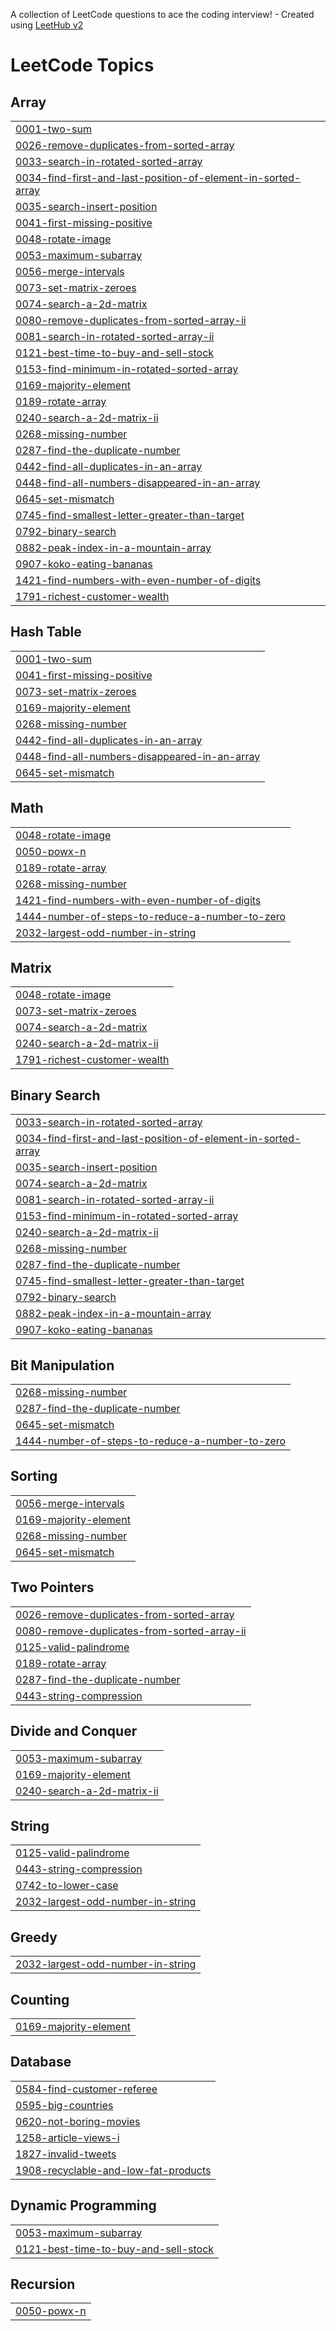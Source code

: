 A collection of LeetCode questions to ace the coding interview! - Created using [LeetHub v2](https://github.com/arunbhardwaj/LeetHub-2.0)
<!---LeetCode Topics Start-->
# LeetCode Topics
## Array
|  |
| ------- |
| [0001-two-sum](https://github.com/TanishqJain2003/LeetCode/tree/master/0001-two-sum) |
| [0026-remove-duplicates-from-sorted-array](https://github.com/TanishqJain2003/LeetCode/tree/master/0026-remove-duplicates-from-sorted-array) |
| [0033-search-in-rotated-sorted-array](https://github.com/TanishqJain2003/LeetCode/tree/master/0033-search-in-rotated-sorted-array) |
| [0034-find-first-and-last-position-of-element-in-sorted-array](https://github.com/TanishqJain2003/LeetCode/tree/master/0034-find-first-and-last-position-of-element-in-sorted-array) |
| [0035-search-insert-position](https://github.com/TanishqJain2003/LeetCode/tree/master/0035-search-insert-position) |
| [0041-first-missing-positive](https://github.com/TanishqJain2003/LeetCode/tree/master/0041-first-missing-positive) |
| [0048-rotate-image](https://github.com/TanishqJain2003/LeetCode/tree/master/0048-rotate-image) |
| [0053-maximum-subarray](https://github.com/TanishqJain2003/LeetCode/tree/master/0053-maximum-subarray) |
| [0056-merge-intervals](https://github.com/TanishqJain2003/LeetCode/tree/master/0056-merge-intervals) |
| [0073-set-matrix-zeroes](https://github.com/TanishqJain2003/LeetCode/tree/master/0073-set-matrix-zeroes) |
| [0074-search-a-2d-matrix](https://github.com/TanishqJain2003/LeetCode/tree/master/0074-search-a-2d-matrix) |
| [0080-remove-duplicates-from-sorted-array-ii](https://github.com/TanishqJain2003/LeetCode/tree/master/0080-remove-duplicates-from-sorted-array-ii) |
| [0081-search-in-rotated-sorted-array-ii](https://github.com/TanishqJain2003/LeetCode/tree/master/0081-search-in-rotated-sorted-array-ii) |
| [0121-best-time-to-buy-and-sell-stock](https://github.com/TanishqJain2003/LeetCode/tree/master/0121-best-time-to-buy-and-sell-stock) |
| [0153-find-minimum-in-rotated-sorted-array](https://github.com/TanishqJain2003/LeetCode/tree/master/0153-find-minimum-in-rotated-sorted-array) |
| [0169-majority-element](https://github.com/TanishqJain2003/LeetCode/tree/master/0169-majority-element) |
| [0189-rotate-array](https://github.com/TanishqJain2003/LeetCode/tree/master/0189-rotate-array) |
| [0240-search-a-2d-matrix-ii](https://github.com/TanishqJain2003/LeetCode/tree/master/0240-search-a-2d-matrix-ii) |
| [0268-missing-number](https://github.com/TanishqJain2003/LeetCode/tree/master/0268-missing-number) |
| [0287-find-the-duplicate-number](https://github.com/TanishqJain2003/LeetCode/tree/master/0287-find-the-duplicate-number) |
| [0442-find-all-duplicates-in-an-array](https://github.com/TanishqJain2003/LeetCode/tree/master/0442-find-all-duplicates-in-an-array) |
| [0448-find-all-numbers-disappeared-in-an-array](https://github.com/TanishqJain2003/LeetCode/tree/master/0448-find-all-numbers-disappeared-in-an-array) |
| [0645-set-mismatch](https://github.com/TanishqJain2003/LeetCode/tree/master/0645-set-mismatch) |
| [0745-find-smallest-letter-greater-than-target](https://github.com/TanishqJain2003/LeetCode/tree/master/0745-find-smallest-letter-greater-than-target) |
| [0792-binary-search](https://github.com/TanishqJain2003/LeetCode/tree/master/0792-binary-search) |
| [0882-peak-index-in-a-mountain-array](https://github.com/TanishqJain2003/LeetCode/tree/master/0882-peak-index-in-a-mountain-array) |
| [0907-koko-eating-bananas](https://github.com/TanishqJain2003/LeetCode/tree/master/0907-koko-eating-bananas) |
| [1421-find-numbers-with-even-number-of-digits](https://github.com/TanishqJain2003/LeetCode/tree/master/1421-find-numbers-with-even-number-of-digits) |
| [1791-richest-customer-wealth](https://github.com/TanishqJain2003/LeetCode/tree/master/1791-richest-customer-wealth) |
## Hash Table
|  |
| ------- |
| [0001-two-sum](https://github.com/TanishqJain2003/LeetCode/tree/master/0001-two-sum) |
| [0041-first-missing-positive](https://github.com/TanishqJain2003/LeetCode/tree/master/0041-first-missing-positive) |
| [0073-set-matrix-zeroes](https://github.com/TanishqJain2003/LeetCode/tree/master/0073-set-matrix-zeroes) |
| [0169-majority-element](https://github.com/TanishqJain2003/LeetCode/tree/master/0169-majority-element) |
| [0268-missing-number](https://github.com/TanishqJain2003/LeetCode/tree/master/0268-missing-number) |
| [0442-find-all-duplicates-in-an-array](https://github.com/TanishqJain2003/LeetCode/tree/master/0442-find-all-duplicates-in-an-array) |
| [0448-find-all-numbers-disappeared-in-an-array](https://github.com/TanishqJain2003/LeetCode/tree/master/0448-find-all-numbers-disappeared-in-an-array) |
| [0645-set-mismatch](https://github.com/TanishqJain2003/LeetCode/tree/master/0645-set-mismatch) |
## Math
|  |
| ------- |
| [0048-rotate-image](https://github.com/TanishqJain2003/LeetCode/tree/master/0048-rotate-image) |
| [0050-powx-n](https://github.com/TanishqJain2003/LeetCode/tree/master/0050-powx-n) |
| [0189-rotate-array](https://github.com/TanishqJain2003/LeetCode/tree/master/0189-rotate-array) |
| [0268-missing-number](https://github.com/TanishqJain2003/LeetCode/tree/master/0268-missing-number) |
| [1421-find-numbers-with-even-number-of-digits](https://github.com/TanishqJain2003/LeetCode/tree/master/1421-find-numbers-with-even-number-of-digits) |
| [1444-number-of-steps-to-reduce-a-number-to-zero](https://github.com/TanishqJain2003/LeetCode/tree/master/1444-number-of-steps-to-reduce-a-number-to-zero) |
| [2032-largest-odd-number-in-string](https://github.com/TanishqJain2003/LeetCode/tree/master/2032-largest-odd-number-in-string) |
## Matrix
|  |
| ------- |
| [0048-rotate-image](https://github.com/TanishqJain2003/LeetCode/tree/master/0048-rotate-image) |
| [0073-set-matrix-zeroes](https://github.com/TanishqJain2003/LeetCode/tree/master/0073-set-matrix-zeroes) |
| [0074-search-a-2d-matrix](https://github.com/TanishqJain2003/LeetCode/tree/master/0074-search-a-2d-matrix) |
| [0240-search-a-2d-matrix-ii](https://github.com/TanishqJain2003/LeetCode/tree/master/0240-search-a-2d-matrix-ii) |
| [1791-richest-customer-wealth](https://github.com/TanishqJain2003/LeetCode/tree/master/1791-richest-customer-wealth) |
## Binary Search
|  |
| ------- |
| [0033-search-in-rotated-sorted-array](https://github.com/TanishqJain2003/LeetCode/tree/master/0033-search-in-rotated-sorted-array) |
| [0034-find-first-and-last-position-of-element-in-sorted-array](https://github.com/TanishqJain2003/LeetCode/tree/master/0034-find-first-and-last-position-of-element-in-sorted-array) |
| [0035-search-insert-position](https://github.com/TanishqJain2003/LeetCode/tree/master/0035-search-insert-position) |
| [0074-search-a-2d-matrix](https://github.com/TanishqJain2003/LeetCode/tree/master/0074-search-a-2d-matrix) |
| [0081-search-in-rotated-sorted-array-ii](https://github.com/TanishqJain2003/LeetCode/tree/master/0081-search-in-rotated-sorted-array-ii) |
| [0153-find-minimum-in-rotated-sorted-array](https://github.com/TanishqJain2003/LeetCode/tree/master/0153-find-minimum-in-rotated-sorted-array) |
| [0240-search-a-2d-matrix-ii](https://github.com/TanishqJain2003/LeetCode/tree/master/0240-search-a-2d-matrix-ii) |
| [0268-missing-number](https://github.com/TanishqJain2003/LeetCode/tree/master/0268-missing-number) |
| [0287-find-the-duplicate-number](https://github.com/TanishqJain2003/LeetCode/tree/master/0287-find-the-duplicate-number) |
| [0745-find-smallest-letter-greater-than-target](https://github.com/TanishqJain2003/LeetCode/tree/master/0745-find-smallest-letter-greater-than-target) |
| [0792-binary-search](https://github.com/TanishqJain2003/LeetCode/tree/master/0792-binary-search) |
| [0882-peak-index-in-a-mountain-array](https://github.com/TanishqJain2003/LeetCode/tree/master/0882-peak-index-in-a-mountain-array) |
| [0907-koko-eating-bananas](https://github.com/TanishqJain2003/LeetCode/tree/master/0907-koko-eating-bananas) |
## Bit Manipulation
|  |
| ------- |
| [0268-missing-number](https://github.com/TanishqJain2003/LeetCode/tree/master/0268-missing-number) |
| [0287-find-the-duplicate-number](https://github.com/TanishqJain2003/LeetCode/tree/master/0287-find-the-duplicate-number) |
| [0645-set-mismatch](https://github.com/TanishqJain2003/LeetCode/tree/master/0645-set-mismatch) |
| [1444-number-of-steps-to-reduce-a-number-to-zero](https://github.com/TanishqJain2003/LeetCode/tree/master/1444-number-of-steps-to-reduce-a-number-to-zero) |
## Sorting
|  |
| ------- |
| [0056-merge-intervals](https://github.com/TanishqJain2003/LeetCode/tree/master/0056-merge-intervals) |
| [0169-majority-element](https://github.com/TanishqJain2003/LeetCode/tree/master/0169-majority-element) |
| [0268-missing-number](https://github.com/TanishqJain2003/LeetCode/tree/master/0268-missing-number) |
| [0645-set-mismatch](https://github.com/TanishqJain2003/LeetCode/tree/master/0645-set-mismatch) |
## Two Pointers
|  |
| ------- |
| [0026-remove-duplicates-from-sorted-array](https://github.com/TanishqJain2003/LeetCode/tree/master/0026-remove-duplicates-from-sorted-array) |
| [0080-remove-duplicates-from-sorted-array-ii](https://github.com/TanishqJain2003/LeetCode/tree/master/0080-remove-duplicates-from-sorted-array-ii) |
| [0125-valid-palindrome](https://github.com/TanishqJain2003/LeetCode/tree/master/0125-valid-palindrome) |
| [0189-rotate-array](https://github.com/TanishqJain2003/LeetCode/tree/master/0189-rotate-array) |
| [0287-find-the-duplicate-number](https://github.com/TanishqJain2003/LeetCode/tree/master/0287-find-the-duplicate-number) |
| [0443-string-compression](https://github.com/TanishqJain2003/LeetCode/tree/master/0443-string-compression) |
## Divide and Conquer
|  |
| ------- |
| [0053-maximum-subarray](https://github.com/TanishqJain2003/LeetCode/tree/master/0053-maximum-subarray) |
| [0169-majority-element](https://github.com/TanishqJain2003/LeetCode/tree/master/0169-majority-element) |
| [0240-search-a-2d-matrix-ii](https://github.com/TanishqJain2003/LeetCode/tree/master/0240-search-a-2d-matrix-ii) |
## String
|  |
| ------- |
| [0125-valid-palindrome](https://github.com/TanishqJain2003/LeetCode/tree/master/0125-valid-palindrome) |
| [0443-string-compression](https://github.com/TanishqJain2003/LeetCode/tree/master/0443-string-compression) |
| [0742-to-lower-case](https://github.com/TanishqJain2003/LeetCode/tree/master/0742-to-lower-case) |
| [2032-largest-odd-number-in-string](https://github.com/TanishqJain2003/LeetCode/tree/master/2032-largest-odd-number-in-string) |
## Greedy
|  |
| ------- |
| [2032-largest-odd-number-in-string](https://github.com/TanishqJain2003/LeetCode/tree/master/2032-largest-odd-number-in-string) |
## Counting
|  |
| ------- |
| [0169-majority-element](https://github.com/TanishqJain2003/LeetCode/tree/master/0169-majority-element) |
## Database
|  |
| ------- |
| [0584-find-customer-referee](https://github.com/TanishqJain2003/LeetCode/tree/master/0584-find-customer-referee) |
| [0595-big-countries](https://github.com/TanishqJain2003/LeetCode/tree/master/0595-big-countries) |
| [0620-not-boring-movies](https://github.com/TanishqJain2003/LeetCode/tree/master/0620-not-boring-movies) |
| [1258-article-views-i](https://github.com/TanishqJain2003/LeetCode/tree/master/1258-article-views-i) |
| [1827-invalid-tweets](https://github.com/TanishqJain2003/LeetCode/tree/master/1827-invalid-tweets) |
| [1908-recyclable-and-low-fat-products](https://github.com/TanishqJain2003/LeetCode/tree/master/1908-recyclable-and-low-fat-products) |
## Dynamic Programming
|  |
| ------- |
| [0053-maximum-subarray](https://github.com/TanishqJain2003/LeetCode/tree/master/0053-maximum-subarray) |
| [0121-best-time-to-buy-and-sell-stock](https://github.com/TanishqJain2003/LeetCode/tree/master/0121-best-time-to-buy-and-sell-stock) |
## Recursion
|  |
| ------- |
| [0050-powx-n](https://github.com/TanishqJain2003/LeetCode/tree/master/0050-powx-n) |
<!---LeetCode Topics End-->